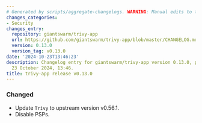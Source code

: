 ```yaml
---
# Generated by scripts/aggregate-changelogs. WARNING: Manual edits to this files will be overwritten.
changes_categories:
- Security
changes_entry:
  repository: giantswarm/trivy-app
  url: https://github.com/giantswarm/trivy-app/blob/master/CHANGELOG.md#0130---2024-10-23
  version: 0.13.0
  version_tag: v0.13.0
date: '2024-10-23T13:46:23'
description: Changelog entry for giantswarm/trivy-app version 0.13.0, published on
  23 October 2024, 13:46.
title: trivy-app release v0.13.0
---
```


### Changed
- Update `Trivy` to upstream version v0.56.1.
- Disable PSPs.
